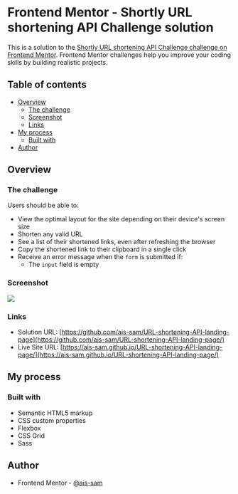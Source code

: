 # Frontend Mentor - Shortly URL shortening API Challenge solution

This is a solution to the [Shortly URL shortening API Challenge challenge on Frontend Mentor](https://www.frontendmentor.io/challenges/url-shortening-api-landing-page-2ce3ob-G). Frontend Mentor challenges help you improve your coding skills by building realistic projects. 

## Table of contents

- [Overview](#overview)
  - [The challenge](#the-challenge)
  - [Screenshot](#screenshot)
  - [Links](#links)
- [My process](#my-process)
  - [Built with](#built-with)
- [Author](#author)


## Overview

### The challenge

Users should be able to:

- View the optimal layout for the site depending on their device's screen size
- Shorten any valid URL
- See a list of their shortened links, even after refreshing the browser
- Copy the shortened link to their clipboard in a single click
- Receive an error message when the `form` is submitted if:
  - The `input` field is empty

### Screenshot

![](.images/screenshot.jpg)



### Links

- Solution URL: [https://github.com/ais-sam/URL-shortening-API-landing-page](https://github.com/ais-sam/URL-shortening-API-landing-page/)
- Live Site URL: [https://ais-sam.github.io/URL-shortening-API-landing-page/](https://ais-sam.github.io/URL-shortening-API-landing-page/)


## My process

### Built with

- Semantic HTML5 markup
- CSS custom properties
- Flexbox
- CSS Grid
- Sass



## Author
- Frontend Mentor - [@ais-sam](https://www.frontendmentor.io/profile/ais-sam)



